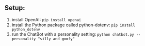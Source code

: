 ## Setup:

1. install OpenAI: `pip install openai`
2. install the Python package called python-dotenv: `pip install python_dotenv`
3. run the ChatBot with a personality setting: `python chatbot.py --personality "silly and goofy"`
